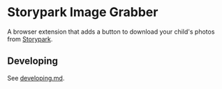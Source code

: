 # Storypark Image Grabber

A browser extension that adds a button to download your child's photos from [Storypark].

## Developing

See [developing.md].

[developing.md]: developing.md
[storypark]: https://app.storypark.com
